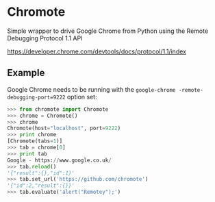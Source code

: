 # Chromote

Simple wrapper to drive Google Chrome from Python using the Remote Debugging Protocol 1.1 API

https://developer.chrome.com/devtools/docs/protocol/1.1/index

## Example

Google Chrome needs to be running with the `google-chrome -remote-debugging-port=9222` option set:

```python
>>> from chromote import Chromote
>>> chrome = Chromote()
>>> chrome
Chromote(host="localhost", port=9222)
>>> print chrome
[Chromote(tabs=1)]
>>> tab = chrome[0]
>>> print tab
Google - https://www.google.co.uk/
>>> tab.reload()
'{"result":{},"id":1}'
>>> tab.set_url('https://github.com/chromote')
'{"id":2,"result":{}}'
>>> tab.evaluate('alert("Remotey");')
```
